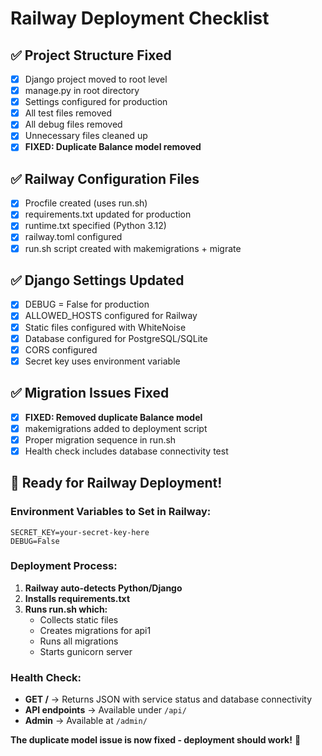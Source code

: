 # Railway Deployment Checklist

## ✅ Project Structure Fixed
- [x] Django project moved to root level
- [x] manage.py in root directory
- [x] Settings configured for production
- [x] All test files removed
- [x] All debug files removed
- [x] Unnecessary files cleaned up
- [x] **FIXED: Duplicate Balance model removed**

## ✅ Railway Configuration Files
- [x] Procfile created (uses run.sh)
- [x] requirements.txt updated for production
- [x] runtime.txt specified (Python 3.12)
- [x] railway.toml configured
- [x] run.sh script created with makemigrations + migrate

## ✅ Django Settings Updated
- [x] DEBUG = False for production
- [x] ALLOWED_HOSTS configured for Railway
- [x] Static files configured with WhiteNoise
- [x] Database configured for PostgreSQL/SQLite
- [x] CORS configured
- [x] Secret key uses environment variable

## ✅ Migration Issues Fixed
- [x] **FIXED: Removed duplicate Balance model**
- [x] makemigrations added to deployment script
- [x] Proper migration sequence in run.sh
- [x] Health check includes database connectivity test

## 🚀 Ready for Railway Deployment!

### Environment Variables to Set in Railway:
```
SECRET_KEY=your-secret-key-here
DEBUG=False
```

### Deployment Process:
1. **Railway auto-detects Python/Django**
2. **Installs requirements.txt**
3. **Runs run.sh which:**
   - Collects static files
   - Creates migrations for api1
   - Runs all migrations
   - Starts gunicorn server

### Health Check:
- **GET /** → Returns JSON with service status and database connectivity
- **API endpoints** → Available under `/api/`
- **Admin** → Available at `/admin/`

**The duplicate model issue is now fixed - deployment should work!** 🎉

